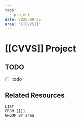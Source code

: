 ```yaml
---
tags:
  - project
date: 2025-09-25
area: "[[CVVS]]"
---
```


# [[CVVS]] Project
## TODO
- [ ] todo

## Related Resources
```dataview
LIST 
FROM [[]]
GROUP BY area
```



